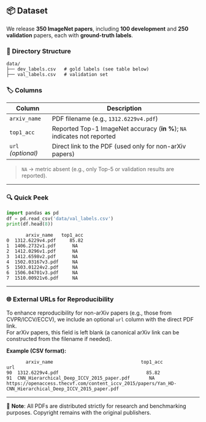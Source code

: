 ## 📦 Dataset

We release **350 ImageNet papers**, including **100 development** and **250 validation** papers, each with **ground-truth labels**.

### 📁 Directory Structure

```
data/
├── dev_labels.csv   # gold labels (see table below)
├── val_labels.csv   # validation set
```

### 🏷️ Columns

| Column       | Description                                                                 |
|--------------|-----------------------------------------------------------------------------|
| `arxiv_name` | PDF filename (e.g., `1312.6229v4.pdf`)                                      |
| `top1_acc`   | Reported Top-1 ImageNet accuracy (**in %**); `NA` indicates not reported    |
| `url` _(optional)_ | Direct link to the PDF (used only for non-arXiv papers)              |

> `NA` → metric absent (e.g., only Top-5 or validation results are reported).

---

### 🔍 Quick Peek

```python
import pandas as pd
df = pd.read_csv('data/val_labels.csv')
print(df.head(8))
```

```
       arxiv_name   top1_acc
0  1312.6229v4.pdf     85.82
1  1406.2732v1.pdf      NA
2  1412.0296v1.pdf      NA
3  1412.6598v2.pdf      NA
4  1502.03167v3.pdf     NA
5  1503.01224v2.pdf     NA
6  1506.04701v3.pdf     NA
7  1510.00921v6.pdf     NA
```

---

### 🌐 External URLs for Reproducibility

To enhance reproducibility for non-arXiv papers (e.g., those from CVPR/ICCV/ECCV), we include an optional `url` column with the direct PDF link.  
For arXiv papers, this field is left blank (a canonical arXiv link can be constructed from the filename if needed).

**Example (CSV format):**

```csv
       arxiv_name                                top1_acc                             url
90  1312.6229v4.pdf                                85.82
91  CNN_Hierarchical_Deep_ICCV_2015_paper.pdf       NA          https://openaccess.thecvf.com/content_iccv_2015/papers/Yan_HD-CNN_Hierarchical_Deep_ICCV_2015_paper.pdf

```

---

📌 **Note**: All PDFs are distributed strictly for research and benchmarking purposes. Copyright remains with the original publishers.
